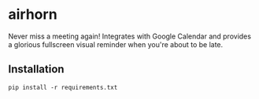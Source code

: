 # airhorn
Never miss a meeting again! Integrates with Google Calendar and provides a glorious fullscreen visual reminder when you're about to be late.

## Installation
`pip install -r requirements.txt`